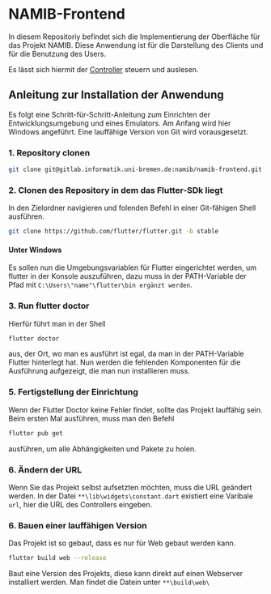 # NAMIB-Frontend 

In diesem Repositoriy befindet sich die Implementierung der Oberfläche für das Projekt NAMIB. 
Diese Anwendung ist für die Darstellung des Clients und für die Benutzung des Users.

Es lässt sich hiermit der [Controller](https://gitlab.informatik.uni-bremen.de/namib/mud-controller-enforcer/namib_mud_controller)
steuern und auslesen. 



## Anleitung zur Installation der Anwendung 
Es folgt eine Schritt-für-Schritt-Anleitung zum Einrichten der Entwicklungsumgebung und 
eines Emulators. Am Anfang wird hier Windows angeführt. Eine lauffähige Version von Git wird 
vorausgesetzt. 

### 1. Repository clonen 
```bash
git clone git@gitlab.informatik.uni-bremen.de:namib/namib-frontend.git
```
### 2. Clonen des Repository in dem das Flutter-SDk liegt
In den Zielordner navigieren und folenden Befehl in einer Git-fähigen Shell ausführen.

```bash
git clone https://github.com/flutter/flutter.git -b stable
```

#### Unter Windows
Es sollen nun die Umgebungsvariablen für Flutter eingerichtet werden, um flutter in der Konsole auszuführen, 
dazu muss in der PATH-Variable 
der Pfad mit ```C:\Users\"name"\flutter\bin ergänzt werden```. 

### 3. Run flutter doctor

Hierfür führt man in der Shell
```bash
flutter doctor
```
aus, der Ort, wo man es ausführt ist egal, da man in der PATH-Variable Flutter hinterlegt hat. Nun werden die fehlenden Komponenten für die Ausführung 
aufgezeigt, die man nun installieren muss.

### 5. Fertigstellung der Einrichtung

Wenn der Flutter Doctor keine Fehler findet, sollte das Projekt lauffähig sein. Beim ersten Mal ausführen,
muss man den Befehl
```bash
flutter pub get
```
ausführen, um alle Abhängigkeiten und Pakete zu holen.

### 6. Ändern der URL

Wenn Sie das Projekt selbst aufsetzten möchten, muss die URL geändert werden. In der Datei ```**\lib\widgets\constant.dart``` existiert eine Varibale ```url```, hier die URL des Controllers eingeben.


### 6. Bauen einer lauffähigen Version

Das Projekt ist so gebaut, dass es nur für Web gebaut werden kann. 
```bash
flutter build web --release
```
Baut eine Version des Projekts, diese kann direkt auf einen Webserver installiert werden.
Man findet die Datein unter ```**\build\web\```


